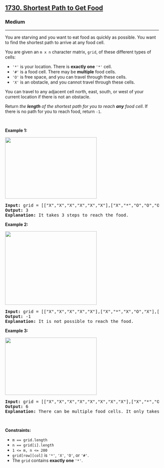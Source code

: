 <h2><a href="https://leetcode.com/problems/shortest-path-to-get-food">1730. Shortest Path to Get Food</a></h2><h3>Medium</h3><hr><p>You are starving and you want to eat food as quickly as possible. You want to find the shortest path to arrive at any food cell.</p>

<p>You are given an <code>m x n</code> character matrix, <code>grid</code>, of these different types of cells:</p>

<ul>
	<li><code>&#39;*&#39;</code> is your location. There is <strong>exactly one </strong><code>&#39;*&#39;</code> cell.</li>
	<li><code>&#39;#&#39;</code> is a food cell. There may be <strong>multiple</strong> food cells.</li>
	<li><code>&#39;O&#39;</code> is free space, and you can travel through these cells.</li>
	<li><code>&#39;X&#39;</code> is an obstacle, and you cannot travel through these cells.</li>
</ul>

<p>You can travel to any adjacent cell north, east, south, or west of your current location if there is not an obstacle.</p>

<p>Return <em>the <strong>length</strong> of the shortest path for you to reach <strong>any</strong> food cell</em>. If there is no path for you to reach food, return <code>-1</code>.</p>

<p>&nbsp;</p>
<p><strong class="example">Example 1:</strong></p>
<img alt="" src="https://assets.leetcode.com/uploads/2020/09/21/img1.jpg" style="width: 300px; height: 201px;" />
<pre>
<strong>Input:</strong> grid = [[&quot;X&quot;,&quot;X&quot;,&quot;X&quot;,&quot;X&quot;,&quot;X&quot;,&quot;X&quot;],[&quot;X&quot;,&quot;*&quot;,&quot;O&quot;,&quot;O&quot;,&quot;O&quot;,&quot;X&quot;],[&quot;X&quot;,&quot;O&quot;,&quot;O&quot;,&quot;#&quot;,&quot;O&quot;,&quot;X&quot;],[&quot;X&quot;,&quot;X&quot;,&quot;X&quot;,&quot;X&quot;,&quot;X&quot;,&quot;X&quot;]]
<strong>Output:</strong> 3
<strong>Explanation:</strong> It takes 3 steps to reach the food.
</pre>

<p><strong class="example">Example 2:</strong></p>
<img alt="" src="https://assets.leetcode.com/uploads/2020/09/21/img2.jpg" style="width: 300px; height: 241px;" />
<pre>
<strong>Input:</strong> grid = [[&quot;X&quot;,&quot;X&quot;,&quot;X&quot;,&quot;X&quot;,&quot;X&quot;],[&quot;X&quot;,&quot;*&quot;,&quot;X&quot;,&quot;O&quot;,&quot;X&quot;],[&quot;X&quot;,&quot;O&quot;,&quot;X&quot;,&quot;#&quot;,&quot;X&quot;],[&quot;X&quot;,&quot;X&quot;,&quot;X&quot;,&quot;X&quot;,&quot;X&quot;]]
<strong>Output:</strong> -1
<strong>Explanation:</strong> It is not possible to reach the food.
</pre>

<p><strong class="example">Example 3:</strong></p>
<img alt="" src="https://assets.leetcode.com/uploads/2020/09/21/img3.jpg" style="width: 300px; height: 188px;" />
<pre>
<strong>Input:</strong> grid = [[&quot;X&quot;,&quot;X&quot;,&quot;X&quot;,&quot;X&quot;,&quot;X&quot;,&quot;X&quot;,&quot;X&quot;,&quot;X&quot;],[&quot;X&quot;,&quot;*&quot;,&quot;O&quot;,&quot;X&quot;,&quot;O&quot;,&quot;#&quot;,&quot;O&quot;,&quot;X&quot;],[&quot;X&quot;,&quot;O&quot;,&quot;O&quot;,&quot;X&quot;,&quot;O&quot;,&quot;O&quot;,&quot;X&quot;,&quot;X&quot;],[&quot;X&quot;,&quot;O&quot;,&quot;O&quot;,&quot;O&quot;,&quot;O&quot;,&quot;#&quot;,&quot;O&quot;,&quot;X&quot;],[&quot;X&quot;,&quot;X&quot;,&quot;X&quot;,&quot;X&quot;,&quot;X&quot;,&quot;X&quot;,&quot;X&quot;,&quot;X&quot;]]
<strong>Output:</strong> 6
<strong>Explanation:</strong> There can be multiple food cells. It only takes 6 steps to reach the bottom food.</pre>

<p>&nbsp;</p>
<p><strong>Constraints:</strong></p>

<ul>
	<li><code>m == grid.length</code></li>
	<li><code>n == grid[i].length</code></li>
	<li><code>1 &lt;= m, n &lt;= 200</code></li>
	<li><code>grid[row][col]</code> is <code>&#39;*&#39;</code>, <code>&#39;X&#39;</code>, <code>&#39;O&#39;</code>, or <code>&#39;#&#39;</code>.</li>
	<li>The <code>grid</code> contains <strong>exactly one</strong> <code>&#39;*&#39;</code>.</li>
</ul>
